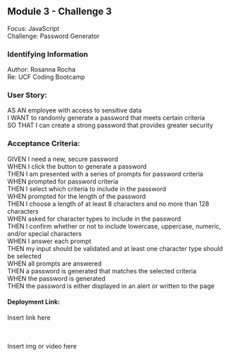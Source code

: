 <h2>Module 3 - Challenge 3</h2>
Focus: JavaScript <br/>
Challenge: Password Generator<br/>

<h3>Identifying Information</h3> 
Author: Rosanna Rocha<br/>
Re: UCF Coding Bootcamp <br/>

<h3>User Story:</h3>
AS AN employee with access to sensitive data<br/>
I WANT to randomly generate a password that meets certain criteria<br/>
SO THAT I can create a strong password that provides greater security<br/>

<h3>Acceptance Criteria: </h3>
GIVEN I need a new, secure password <br/>
WHEN I click the button to generate a password <br/>
THEN I am presented with a series of prompts for password criteria<br/>
WHEN prompted for password criteria<br/>
THEN I select which criteria to include in the password<br/>
WHEN prompted for the length of the password<br/>
THEN I choose a length of at least 8 characters and no more than 128 characters<br/>
WHEN asked for character types to include in the password<br/>
THEN I confirm whether or not to include lowercase, uppercase, numeric, and/or special characters<br/>
WHEN I answer each prompt<br/>
THEN my input should be validated and at least one character type should be selected<br/>
WHEN all prompts are answered<br/>
THEN a password is generated that matches the selected criteria<br/>
WHEN the password is generated<br/>
THEN the password is either displayed in an alert or written to the page<br/>

<h4>Deployment Link:</h4>
Insert link here 

<br/><br/>
Insert img or video here
